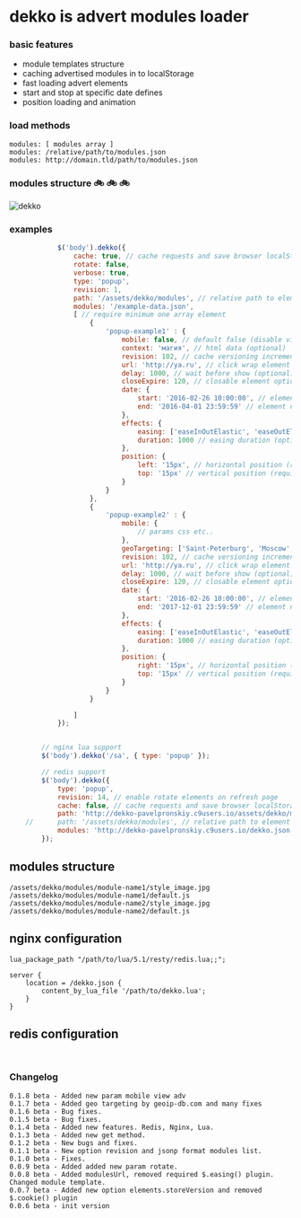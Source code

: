 # dekko is advert modules loader 

### basic features
  - module templates structure
  - caching advertised modules in to localStorage
  - fast loading advert elements
  - start and stop at specific date defines
  - position loading and animation


### load methods

```
modules: [ modules array ]
modules: /relative/path/to/modules.json
modules: http://domain.tld/path/to/modules.json
```

### modules structure 	&#128690;	&#128690;	&#128690;
![dekko](https://cloud.githubusercontent.com/assets/2042729/13509896/73c77c8c-e1a7-11e5-948c-13083e3c0b31.jpg)

  
### examples
```js
        	$('body').dekko({
        		cache: true, // cache requests and save browser localStorage (optional)
        		rotate: false,
        		verbose: true,
        		type: 'popup',
        		revision: 1,
        		path: '/assets/dekko/modules', // relative path to element modules (required)
        		modules: '/example-data.json',
        		[ // require minimum one array element
        			{
        				'popup-example1' : {
        				    mobile: false, // default false (disable view to mobile devices) // false by default
        					context: 'магия', // html data (optional)
        					revision: 102, // cache versioning incremental option (required if cache enabled)
        					url: 'http://ya.ru', // click wrap element (optional)
        					delay: 1000, // wait before show (optional)
        					closeExpire: 120, // closable element option, specific counting by minutes (required)
        					date: {
        						start: '2016-02-26 10:00:00', // element more start at (required)
        						end: '2016-04-01 23:59:59' // element not started after this date (required)
        					},
        					effects: {
        						easing: ['easeInOutElastic', 'easeOutElastic'], // easing (optional)
        						duration: 1000 // easing duration (optional)
        					},
        					position: {
        						left: '15px', // horizontal position (required)
        						top: '15px' // vertical position (required)
        					}
        				}
        			},
        			{
        				'popup-example2' : {
        				    mobile: {
        				        // params css etc..
        				    },
        					geoTargeting: ['Saint-Peterburg', 'Moscow', 'Omsk'], // geo targeting support
        					revision: 102, // cache versioning incremental option (required if cache enabled)
        					url: 'http://ya.ru', // click wrap element (optional)
        					delay: 1000, // wait before show (optional)
        					closeExpire: 120, // closable element option, specific counting by minutes (required)
        					date: {
        						start: '2016-02-26 10:00:00', // element more start at (required)
        						end: '2017-12-01 23:59:59' // element not started after this date (required)
        					},
        					effects: {
        						easing: ['easeInOutElastic', 'easeOutElastic'], // easing (optional)
        						duration: 1000 // easing duration (optional)
        					},
        					position: {
        						right: '15px', // horizontal position (required)
        						top: '15px' // vertical position (required)
        					}
        				}
        			}

        		]
        	});


        // nginx lua support
        $('body').dekko('/sa', { type: 'popup' });

        // redis support
    	$('body').dekko({
    	    type: 'popup',
    		revision: 14, // enable rotate elements on refresh page
    		cache: false, // cache requests and save browser localStorage (optional)
    		path: 'http://dekko-pavelpronskiy.c9users.io/assets/dekko/modules', // path to element modules (required)
    // 		path: '/assets/dekko/modules', // relative path to element modules (required)
    		modules: 'http://dekko-pavelpronskiy.c9users.io/dekko.json' // ?type=popup&domain=targetdomain.tld
    	});

```

## modules structure
```
/assets/dekko/modules/module-name1/style_image.jpg
/assets/dekko/modules/module-name1/default.js
/assets/dekko/modules/module-name2/style_image.jpg
/assets/dekko/modules/module-name2/default.js
```

## nginx configuration
```
lua_package_path "/path/to/lua/5.1/resty/redis.lua;;";

server {
	location = /dekko.json {
		content_by_lua_file '/path/to/dekko.lua';
	}
}

```
## redis configuration
```


```
### Changelog
    0.1.8 beta - Added new param mobile view adv
    0.1.7 beta - Added geo targeting by geoip-db.com and many fixes
    0.1.6 beta - Bug fixes.
    0.1.5 beta - Bug fixes.
    0.1.4 beta - Added new features. Redis, Nginx, Lua.
    0.1.3 beta - Added new get method.
    0.1.2 beta - New bugs and fixes.
    0.1.1 beta - New option revision and jsonp format modules list.
    0.1.0 beta - Fixes.
    0.0.9 beta - Added added new param rotate.
    0.0.8 beta - Added modulesUrl, removed required $.easing() plugin. Changed module template.
    0.0.7 beta - Added new option elements.storeVersion and removed $.cookie() plugin
    0.0.6 beta - init version


